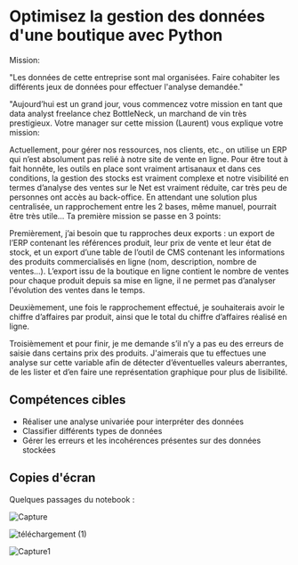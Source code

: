 # Optimisez la gestion des données d'une boutique avec Python

Mission:

"Les données de cette entreprise sont mal organisées. Faire cohabiter les différents
jeux de données pour effectuer l'analyse demandée."

"Aujourd’hui est un grand jour, vous commencez votre mission en tant que data
analyst freelance chez BottleNeck, un marchand de vin très prestigieux. Votre
manager sur cette mission (Laurent) vous explique votre mission: 

Actuellement, pour gérer nos ressources, nos clients, etc., on utilise un ERP qui n’est absolument pas relié à notre site de vente en ligne. Pour être tout à fait honnête, les outils en place sont vraiment artisanaux et dans ces conditions, la gestion des stocks est vraiment complexe et notre visibilité en termes d’analyse des ventes sur le Net est vraiment réduite, car très peu de personnes ont accès au back-office. En attendant une  solution plus centralisée, un rapprochement entre les 2 bases, même manuel, pourrait être très utile… Ta première mission se passe en 3 points:

Premièrement, j’ai besoin que tu rapproches deux exports : un export de l’ERP contenant les références produit, leur prix de vente et leur état de stock, et un export d’une table de l’outil de CMS contenant les informations des produits commercialisés en ligne (nom, description, nombre de ventes...). L’export issu de la boutique en ligne contient le nombre de ventes pour chaque produit depuis sa mise en ligne, il ne permet pas d’analyser l'évolution des ventes dans le temps.

Deuxièmement, une fois le rapprochement effectué, je souhaiterais avoir le chiffre d’affaires par produit, ainsi que le total du chiffre d’affaires réalisé en ligne.

Troisièmement et pour finir, je me demande s’il n’y a pas eu des erreurs de saisie dans certains prix des produits. J'aimerais que tu effectues une analyse sur cette variable afin de détecter d’éventuelles valeurs aberrantes, de les lister et d’en faire une représentation graphique pour plus de lisibilité.


## Compétences cibles

 - Réaliser une analyse univariée pour interpréter des données
 - Classifier différents types de données
 - Gérer les erreurs et les incohérences présentes sur des données stockées


## Copies d'écran

Quelques passages du notebook :

![Capture](https://github.com/JenniferLeuriot/Optimiser_la_gestion_des_donnees_commerce_en_ligne/assets/138499241/3e0faec0-8969-4120-9021-a6b9756db288)

![téléchargement (1)](https://github.com/JenniferLeuriot/Optimiser_la_gestion_des_donnees_commerce_en_ligne/assets/138499241/f73b256d-e906-40f0-ba3e-bd19630569cd)


![Capture1](https://github.com/JenniferLeuriot/Optimiser_la_gestion_des_donnees_commerce_en_ligne/assets/138499241/a129e6f8-bb52-48d3-abf6-a8c47c9b6457)

